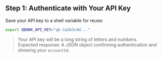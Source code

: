 ## Step 1: Authenticate with Your API Key

Save your API key to a shell variable for reuse:

```bash
export QBANK_API_KEY="qb-1a2b3c4d..."
```

> Your API key will be a long string of letters and numbers.  
> Expected response: A JSON object confirming authentication and showing your `accountId`.  

